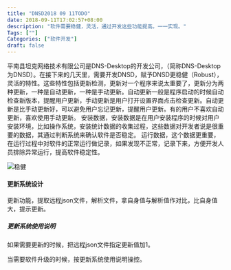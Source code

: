 ```yaml
---
title: "DNSD2018 09 11TODO"
date: 2018-09-11T17:02:57+08:00
description: "软件需要稳健，灵活，通过开发这些功能提高。一一实现。"
Tags: [""]
Categories: ["软件开发"]
draft: false
---
```


平南县坦克网络技术有限公司是DNS-Desktop的开发公司，（简称DNS-Desktop为DNSD）。在接下来的几天里，需要开发DNSD，赋予DNSD更稳健（Robust），灵活的特性。这些特性包括更新检测，更新对一个程序来说太重要了，更新分为两种更新，一种是自动更新，一种是手动更新。自动更新一般是程序启动的时候自动检查新版本，提醒用户更新，手动更新是用户打开设置界面点击检查更新。自动更新是比手动更新好，可以避免用户忘记更新，提醒用户更新。有的用户不喜欢自动更新，喜欢使用手动更新。
安装数据，安装数据是在用户安装程序的时候对用户安装环境，比如操作系统，安装统计数据的收集过程，这些数据对开发者说是很重要的数据，其通过判断系统来确认软件是否稳定。
运行数据，这个数据更重要，在运行过程中对软件的正常运行做记录，如果发现不正常，记录下来，方便开发人员排除异常运行，提高软件稳定性。

![稳健][robust]

#### 更新系统设计
更新功能，提取远程json文件，解析文件，拿自身值与解析值作对比，比自身值大，提示更新。

##### 更新系统使用说明
如果需要更新的时候，把远程json文件指定更新值加1。

当需要软件升级的时候，按更新系统使用说明操控。

[robust]: ../../image/2018-09-11/robust.jpg